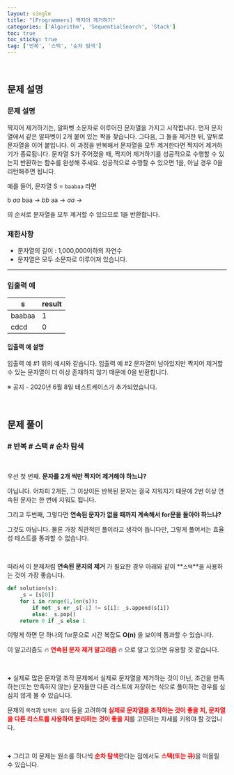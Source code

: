 ```yaml
---
layout: single
title: "[Programmers] 짝지어 제거하기"
categories: ['Algorithm', 'SequentialSearch', 'Stack']
toc: true
toc_sticky: true
tag: ['반복', '스택', '순차 탐색']
---
```




<br>

## 문제 설명

### 문제 설명

짝지어 제거하기는, 알파벳 소문자로 이루어진 문자열을 가지고 시작합니다. 먼저 문자열에서 같은 알파벳이 2개 붙어 있는 짝을 찾습니다. 그다음, 그 둘을 제거한 뒤, 앞뒤로 문자열을 이어 붙입니다. 이 과정을 반복해서 문자열을 모두 제거한다면 짝지어 제거하기가 종료됩니다. 문자열 S가 주어졌을 때, 짝지어 제거하기를 성공적으로 수행할 수 있는지 반환하는 함수를 완성해 주세요. 성공적으로 수행할 수 있으면 1을, 아닐 경우 0을 리턴해주면 됩니다.

예를 들어, 문자열 S = `baabaa` 라면

b *aa* baa → *bb* aa → *aa* →

의 순서로 문자열을 모두 제거할 수 있으므로 1을 반환합니다.

### 제한사항

* 문자열의 길이 : 1,000,000이하의 자연수
* 문자열은 모두 소문자로 이루어져 있습니다.

---

### 입출력 예

| s      | result |
| ------ | ------ |
| baabaa | 1      |
| cdcd   | 0      |

#### 입출력 예 설명

입출력 예 #1
위의 예시와 같습니다.
입출력 예 #2
문자열이 남아있지만 짝지어 제거할 수 있는 문자열이 더 이상 존재하지 않기 때문에 0을 반환합니다.

※ 공지 - 2020년 6월 8일 테스트케이스가 추가되었습니다.

<br>

## 문제 풀이

### \# 반복 \# 스택 \# 순차 탐색

<br>

우선 첫 번째. **문자를 2개 씩만 짝지어 제거해야 하느냐?**

아닙니다. 어차피 2개든, 그 이상이든 반복된 문자는 결국 지워지기 때문에 2번 이상 연속된 문자는 한 번에 지워도 됩니다. 

그리고 두번째, 그렇다면 **연속된 문자가 없을 때까지 계속해서 for문을 돌아야 하느냐?**

그것도 아닙니다. 물론 가장 직관적인 풀이라고 생각이 듭니다만, 그렇게 풀어서는 효율성 테스트를 통과할 수 없습니다. 

<br>

따라서 이 문제처럼 **연속된 문자의 제거** 가 필요한 경우 아래와 같이 **`스택`**을 사용하는 것이 가장 좋습니다. 

```python
def solution(s):
    _s = [s[0]]
    for i in range(1,len(s)):
        if not _s or _s[-1] != s[i]: _s.append(s[i])
        else: _s.pop()
    return 0 if _s else 1
```

이렇게 하면 단 하나의 for문으로 시간 복잡도 **O(n)** 을 보이며 통과할 수 있습니다. 

이 알고리즘도 🔥 <span style="color:red">**연속된 문자 제거 알고리즘**</span> 🔥 으로 알고 있으면 유용할 것 같습니다. 

<br>

**+** 실제로 많은 문자열 조작 문제에서 실제로 문자열을 제거하는 것이 아닌, 조건을 만족하는(또는 만족하지 않는) 문자들만 다른 리스트에 저장하는 식으로 풀이하는 경우를 심심치 않게 볼 수 있습니다. 

문제의 `목적`과 `입력의 길이` 등을 고려하여 <span style="color:red">**실제로 문자열을 조작하는 것이 좋을 지, 문자열을 다른 리스트를 사용하여 분리하는 것이 좋을 지**</span>를 고민하는 자세를 키워야 할 것입니다. 

<br>

**+** 그리고 이 문제는 원소를 하나씩 <span style="color:red">**순차 탐색**</span>한다는 점에서도 <span style="color:red">**스택(또는 큐)**</span>을 떠올릴 수 있습니다. 

